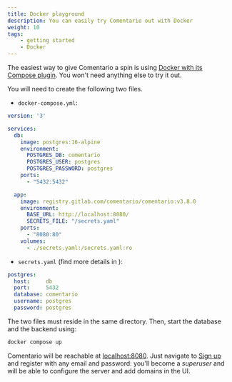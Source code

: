 ```yaml
---
title: Docker playground
description: You can easily try Comentario out with Docker 
weight: 10
tags:
    - getting started
    - Docker
---
```


The easiest way to give Comentario a spin is using [Docker with its Compose plugin](https://docs.docker.com/compose/install/linux/). You won't need anything else to try it out.

<!--more-->

You will need to create the following two files.

* `docker-compose.yml`:
```yaml
version: '3'

services:
  db:
    image: postgres:16-alpine
    environment:
      POSTGRES_DB: comentario
      POSTGRES_USER: postgres
      POSTGRES_PASSWORD: postgres
    ports:
      - "5432:5432"

  app:
    image: registry.gitlab.com/comentario/comentario:v3.8.0
    environment:
      BASE_URL: http://localhost:8080/
      SECRETS_FILE: "/secrets.yaml"
    ports:
      - "8080:80"
    volumes:
      - ./secrets.yaml:/secrets.yaml:ro
```
* `secrets.yaml` (find more details in [](/configuration/backend/secrets)):
```yaml
postgres:
  host:     db
  port:     5432
  database: comentario
  username: postgres
  password: postgres
```

The two files must reside in the same directory. Then, start the database and the backend using:


```bash
docker compose up
```

Comentario will be reachable at [localhost:8080](http://localhost:8080). Just navigate to [Sign up](http://localhost:8080/en/auth/signup) and register with any email and password: you'll become a *superuser* and will be able to configure the server and add domains in the UI.
